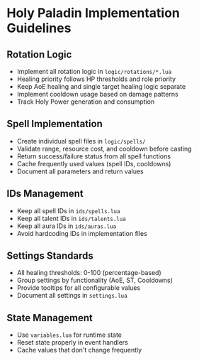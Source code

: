 # Holy Paladin Implementation Guidelines

## Rotation Logic
- Implement all rotation logic in `logic/rotations/*.lua`
- Healing priority follows HP thresholds and role priority
- Keep AoE healing and single target healing logic separate
- Implement cooldown usage based on damage patterns
- Track Holy Power generation and consumption

## Spell Implementation
- Create individual spell files in `logic/spells/`
- Validate range, resource cost, and cooldown before casting
- Return success/failure status from all spell functions
- Cache frequently used values (spell IDs, cooldowns)
- Document all parameters and return values

## IDs Management
- Keep all spell IDs in `ids/spells.lua`
- Keep all talent IDs in `ids/talents.lua`
- Keep all aura IDs in `ids/auras.lua`
- Avoid hardcoding IDs in implementation files

## Settings Standards
- All healing thresholds: 0-100 (percentage-based)
- Group settings by functionality (AoE, ST, Cooldowns)
- Provide tooltips for all configurable values
- Document all settings in `settings.lua`

## State Management
- Use `variables.lua` for runtime state
- Reset state properly in event handlers
- Cache values that don't change frequently
